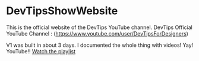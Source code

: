 # DevTipsShowWebsite
This is the official website of the DevTips YouTube channel.
DevTips Official YouTube Channel :
                  (https://www.youtube.com/user/DevTipsForDesigners)

V1 was built in about 3 days. I documented the whole thing with videos! Yay! YouTube!! [Watch the playlist](https://www.youtube.com/playlist?list=PLqGj3iMvMa4KXCYyFCQnC2ZNmZyoMAj8L)

